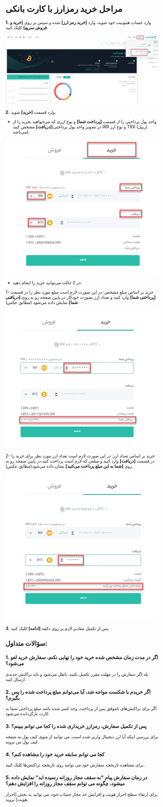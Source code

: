 # مراحل خرید رمزارز با کارت بانکی

**1.**	وارد حساب هیتوبیت خود شوید، وارد **[خرید رمز ارز]** شده و سپس بر روی **[خرید و فروش سریع]** کلیک کنید.

![photo](How-to-Buy-Crypto-with-Credit-Card1.png)

**2.**	وارد قسمت **[خرید]** شوید. 

- واحد پول پرداختی را از قسمت **[پرداخت شما]** و  نوع ارزی که می‌خواهید بخرید را از **[دریافت]** مشخص کنید(در تصویر واحد پول پرداختی IRR و نوع ارز TRX (ریپل) می‌باشد).


![photo](How-to-Buy-Crypto-with-Credit-Card2.png)

- در 2 حالت می‌توانید خرید را انجام دهید:

 1- خرید بر اساس مبلغ مشخص: در این صورت لازم است مبلغ مورد نظر را در قسمت **[پرداختی شما]** وارد کنید و تعداد ارز بصورت خودکار در پایین صفحه رو به روی **[دریافتی شما]** نمایش داده می‌شود (مطابق عکس).
 
![photo](How-to-Buy-Crypto-with-Credit-Card3.png)

 
 2- خرید بر اساس تعداد ارز: در این صورت لازم است تعداد ارز مورد نظر برای خرید را در قسمت **[دریافت]** وارد کنید و مبلغی که لازم است پرداخت کنید در پایین صفحه رو به روی **[شما به این مبلغ پرداخت می‌کنید]** نشان داده می‌شود(مطابق عکس).
 
![photo](How-to-Buy-Crypto-with-Credit-Card4.png)


**3.**	پس از تکمیل مقادیر لازم بر روی دکمه **[ادامه]** کلیک کنید.

## سؤالات متداول:

### 1.	اگر در مدت زمان مشخص شده خرید خود را نهایی نکنم، سفارش خرید لغو می‌شود؟

بله اگر سفارش را در مهلت مقرر تکمیل نکنید، باطل می‌شود و باید تراکنش جدیدی ارسال کنید.

### 2.	اگر خریدم با شکست مواجه شد، آیا می‌توانم مبلغ پرداخت شده را پس بگیرم؟

اگر برای تراکنش‌های ناموفق پس از پرداخت، وجه کسر شده باشد مبلغ پرداختی شما به کارت بازگردانده می‌شود.

### 3.	پس از تکمیل سفارش، رمزارز خریداری شده را کجا می توانم ببینم؟

برای بررسی اینکه آیا ارز دیجیتال واریز شده است، می توانید از منوی کیف پول به صفحه کیف پول من بروید.

### 4.	کجا می توانم سابقه خرید خود را مشاهده کنم؟

برای مشاهده تاریخچه سفارش خود می توانید روی تاریخچه تراکنش‌ها کلیک کنید.

### 5.	در زمان سفارش پیام "به سقف مجاز روزانه رسیده اید" نمایش داده میشود، چگونه می توانم سقف مجاز روزانه را افزایش دهم؟

برای ارتقاء سطح احراز هویت  و افزایش حد مجاز حساب خود، می توانید به بخش [احراز هویت] بروید.


